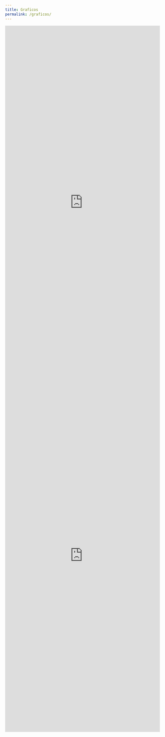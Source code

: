 ```yaml
---
title: Graficos
permalink: /graficos/
---
```


<div class="video-container">
    <iframe src="https://ce4-peru.github.io/prueba" height="1150" width="100%" allowfullscreen="" frameborder="0">
    </iframe>
</div>


<div class="video-container">
    <iframe  src="https://brettory.shinyapps.io/gender_tech_country/" height="1150" width="100%" allowfullscreen="" frameborder="0">
    </iframe>
</div>
